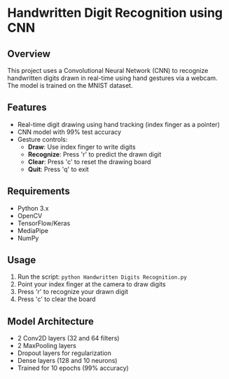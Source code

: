 # Handwritten Digit Recognition using CNN

## Overview
This project uses a Convolutional Neural Network (CNN) to recognize handwritten digits drawn in real-time using hand gestures via a webcam. The model is trained on the MNIST dataset.

## Features
- Real-time digit drawing using hand tracking (index finger as a pointer)
- CNN model with 99% test accuracy
- Gesture controls:
  - **Draw**: Use index finger to write digits
  - **Recognize**: Press 'r' to predict the drawn digit
  - **Clear**: Press 'c' to reset the drawing board
  - **Quit**: Press 'q' to exit

## Requirements
- Python 3.x
- OpenCV
- TensorFlow/Keras
- MediaPipe
- NumPy

## Usage
1. Run the script: `python Handwritten Digits Recognition.py`
2. Point your index finger at the camera to draw digits
3. Press 'r' to recognize your drawn digit
4. Press 'c' to clear the board

## Model Architecture
- 2 Conv2D layers (32 and 64 filters)
- 2 MaxPooling layers
- Dropout layers for regularization
- Dense layers (128 and 10 neurons)
- Trained for 10 epochs (99% accuracy)
